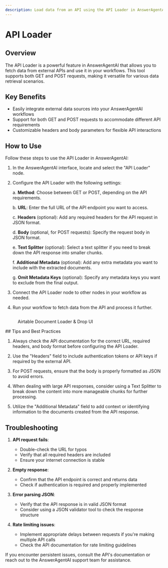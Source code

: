 ```yaml
---
description: Load data from an API using the API Loader in AnswerAgentAI
---
```


# API Loader

## Overview

The API Loader is a powerful feature in AnswerAgentAI that allows you to fetch data from external APIs and use it in your workflows. This tool supports both GET and POST requests, making it versatile for various data retrieval scenarios.

## Key Benefits

-   Easily integrate external data sources into your AnswerAgentAI workflows
-   Support for both GET and POST requests to accommodate different API requirements
-   Customizable headers and body parameters for flexible API interactions

## How to Use

Follow these steps to use the API Loader in AnswerAgentAI:

1. In the AnswerAgentAI interface, locate and select the "API Loader" node.
2. Configure the API Loader with the following settings:

    a. **Method**: Choose between GET or POST, depending on the API requirements.

    b. **URL**: Enter the full URL of the API endpoint you want to access.

    c. **Headers** (optional): Add any required headers for the API request in JSON format.

    d. **Body** (optional, for POST requests): Specify the request body in JSON format.

    e. **Text Splitter** (optional): Select a text splitter if you need to break down the API response into smaller chunks.

    f. **Additional Metadata** (optional): Add any extra metadata you want to include with the extracted documents.

    g. **Omit Metadata Keys** (optional): Specify any metadata keys you want to exclude from the final output.

3. Connect the API Loader node to other nodes in your workflow as needed.

4. Run your workflow to fetch data from the API and process it further.

<!-- TODO: Screenshot of the API Loader node configuration interface -->
<figure><img src="/.gitbook/assets/screenshots/apiloader.png" alt="" /><figcaption><p> Airtable Document Loader &#x26; Drop UI</p></figcaption></figure>
## Tips and Best Practices

1. Always check the API documentation for the correct URL, required headers, and body format before configuring the API Loader.

2. Use the "Headers" field to include authentication tokens or API keys if required by the external API.

3. For POST requests, ensure that the body is properly formatted as JSON to avoid errors.

4. When dealing with large API responses, consider using a Text Splitter to break down the content into more manageable chunks for further processing.

5. Utilize the "Additional Metadata" field to add context or identifying information to the documents created from the API response.

## Troubleshooting

1. **API request fails**:

    - Double-check the URL for typos
    - Verify that all required headers are included
    - Ensure your internet connection is stable

2. **Empty response**:

    - Confirm that the API endpoint is correct and returns data
    - Check if authentication is required and properly implemented

3. **Error parsing JSON**:

    - Verify that the API response is in valid JSON format
    - Consider using a JSON validator tool to check the response structure

4. **Rate limiting issues**:
    - Implement appropriate delays between requests if you're making multiple API calls
    - Check the API documentation for rate limiting guidelines

If you encounter persistent issues, consult the API's documentation or reach out to the AnswerAgentAI support team for assistance.

